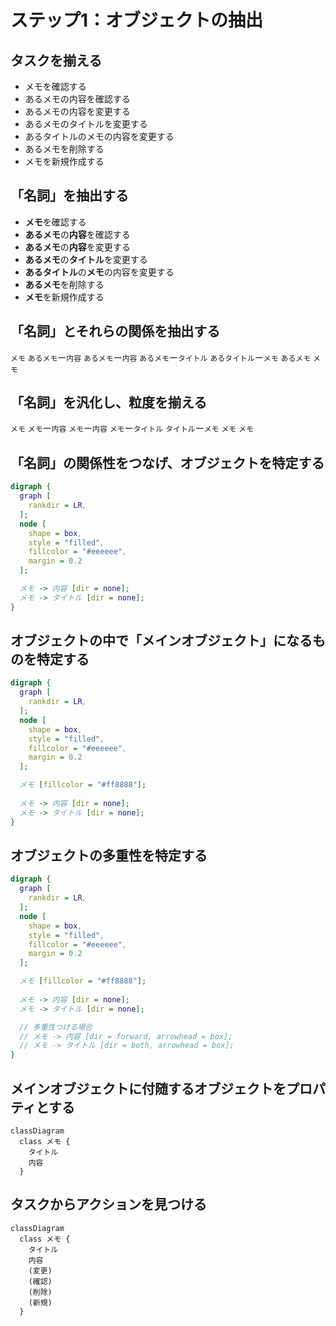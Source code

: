 # ステップ1：オブジェクトの抽出

## タスクを揃える
- メモを確認する
- あるメモの内容を確認する
- あるメモの内容を変更する
- あるメモのタイトルを変更する
- あるタイトルのメモの内容を変更する
- あるメモを削除する
- メモを新規作成する


## 「名詞」を抽出する
- **メモ**を確認する
- **あるメモ**の**内容**を確認する
- **あるメモ**の**内容**を変更する
- **あるメモ**の**タイトル**を変更する
- **あるタイトル**の**メモ**の内容を変更する
- **あるメモ**を削除する
- **メモ**を新規作成する


## 「名詞」とそれらの関係を抽出する
``メモ``
``あるメモ``ー``内容``
``あるメモ``ー``内容``
``あるメモ``ー``タイトル``
``あるタイトル``ー``メモ``
``あるメモ``
``メモ``


## 「名詞」を汎化し、粒度を揃える
``メモ``
``メモ``ー``内容``
``メモ``ー``内容``
``メモ``ー``タイトル``
``タイトル``ー``メモ``
``メモ``
``メモ``


## 「名詞」の関係性をつなげ、オブジェクトを特定する
```dot
digraph {
  graph [
    rankdir = LR,
  ];
  node [
    shape = box,
    style = "filled",
    fillcolor = "#eeeeee",
    margin = 0.2
  ];

  メモ -> 内容 [dir = none];
  メモ -> タイトル [dir = none];
}
```


## オブジェクトの中で「メインオブジェクト」になるものを特定する
```dot
digraph {
  graph [
    rankdir = LR,
  ];
  node [
    shape = box,
    style = "filled",
    fillcolor = "#eeeeee",
    margin = 0.2
  ];

  メモ [fillcolor = "#ff8888"];
  
  メモ -> 内容 [dir = none];
  メモ -> タイトル [dir = none];
}
```


## オブジェクトの多重性を特定する
```dot
digraph {
  graph [
    rankdir = LR,
  ];
  node [
    shape = box,
    style = "filled",
    fillcolor = "#eeeeee",
    margin = 0.2
  ];

  メモ [fillcolor = "#ff8888"];
  
  メモ -> 内容 [dir = none];
  メモ -> タイトル [dir = none];

  // 多重性つける場合
  // メモ -> 内容 [dir = forward, arrowhead = box];
  // メモ -> タイトル [dir = both, arrowhead = box];
}
```


## メインオブジェクトに付随するオブジェクトをプロパティとする
```mermaid
classDiagram
  class メモ {
    タイトル
    内容
  }
```


## タスクからアクションを見つける
```mermaid
classDiagram
  class メモ {
    タイトル
    内容
    (変更)
    (確認)
    (削除)
    (新規)
  }
```
